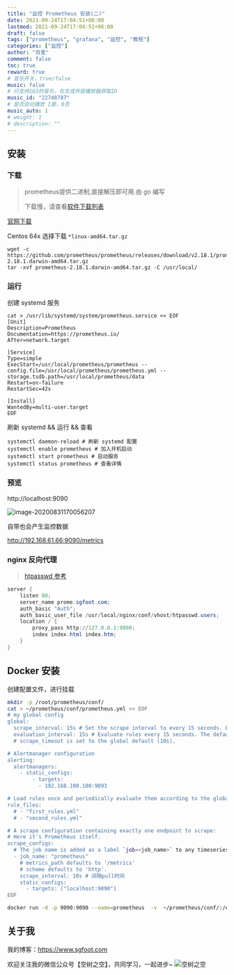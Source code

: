 ```yaml
---
title: "监控 Prometheus 安装(二)"
date: 2021-09-24T17:04:51+08:00
lastmod: 2021-09-24T17:04:51+08:00
draft: false
tags: ["prometheus", "grafana", "监控", "教程"]
categories: ["监控"]
author: "百里"
comment: false
toc: true
reward: true
# 音乐开关，true/false
music: false
# 只支持163的音乐，在生成外链播放器获取ID
music_id: "22748787"
# 是否自动播放 1是，0否
music_auto: 1
# weight: 1
# description: ""
---
```




## 安装

### 下载

> prometheus提供二进制,直接解压即可用.由 go 编写
>
> 下载慢，请查看[软件下载列表](https://www.sgfoot.com/soft.html)

[官网下载](https://prometheus.io/download/)

Centos 64x 选择下载 `*linux-amd64.tar.gz`

```shell
wget -c https://github.com/prometheus/prometheus/releases/download/v2.18.1/prometheus-2.18.1.darwin-amd64.tar.gz
tar -xvf prometheus-2.18.1.darwin-amd64.tar.gz -C /usr/local/
```

### 运行

创建 systemd 服务

```shell
cat > /usr/lib/systemd/system/prometheus.service << EOF
[Unit]
Description=Prometheus
Documentation=https://prometheus.io/
After=network.target
 
[Service]
Type=simple
ExecStart=/usr/local/prometheus/prometheus --config.file=/usr/local/prometheus/prometheus.yml --storage.tsdb.path=/usr/local/prometheus/data
Restart=on-failure
RestartSec=42s
 
[Install]
WantedBy=multi-user.target
EOF
```

刷新 systemd && 运行 && 查看

```
systemctl daemon-reload # 刷新 systemd 配置
systemctl enable prometheus # 加入开机启动
systemctl start prometheus # 启动服务 
systemctl status prometheus # 查看详情
```

### 预览

http://localhost:9090

![image-20200831170056207](http://img.sgfoot.com/b/20200831170057.png?imageslim)

自带也会产生监控数据

http://192.168.61.66:9090/metrics 

### nginx 反向代理

> [htpasswd 参考](https://www.sgfoot.com/htpasswd.html)

```powershell
server {
	listen 80;
	server_name prome.sgfoot.com;
	auth_basic "Auth";
	auth_basic_user_file /usr/local/nginx/conf/vhost/htpasswd.users;
	location / {
		proxy_pass http://127.0.0.1:9090;
		index index.html index.htm;
	}
}
```



## Docker 安装

创建配置文件，进行挂载

```sh
mkdir -p /root/prometheus/conf/
cat > ~/prometheus/conf/prometheus.yml << EOF
# my global config
global:
  scrape_interval: 15s # Set the scrape interval to every 15 seconds. Default is every 1 minute.
  evaluation_interval: 15s # Evaluate rules every 15 seconds. The default is every 1 minute.
  # scrape_timeout is set to the global default (10s).

# Alertmanager configuration
alerting:
  alertmanagers:
    - static_configs:
        - targets:
          - 192.168.100.100:9093

# Load rules once and periodically evaluate them according to the global 'evaluation_interval'.
rule_files:
  # - "first_rules.yml"
  # - "second_rules.yml"

# A scrape configuration containing exactly one endpoint to scrape:
# Here it's Prometheus itself.
scrape_configs:
  # The job name is added as a label `job=<job_name>` to any timeseries scraped from this config.
  - job_name: "prometheus"
    # metrics_path defaults to '/metrics'
    # scheme defaults to 'http'.
    scrape_interval: 10s # 间隔pull时间
    static_configs:
      - targets: ["localhost:9090"]
EOF
```



```sh
docker run -d -p 9090:9090 --name=prometheus  -v  ~/prometheus/conf/:/etc/prometheus/  quay.io/prometheus/prometheus
```





## 关于我
我的博客：https://www.sgfoot.com

欢迎关注我的微信公众号【空树之空】，共同学习，一起进步~
![空树之空](https://img.sgfoot.com/b/20210122112114.png?imageslim)